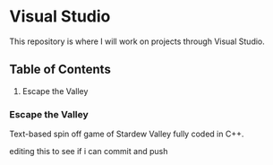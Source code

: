 # Visual Studio
This repository is where I will work on projects through Visual Studio.
## Table of Contents
1. Escape the Valley

### Escape the Valley
Text-based spin off game of Stardew Valley fully coded in C++.

editing this to see if i can commit and push